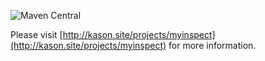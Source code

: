 ![Maven Central](https://img.shields.io/maven-central/v/site.kason/tempera.svg)

Please visit [http://kason.site/projects/myinspect](http://kason.site/projects/myinspect) for more information.